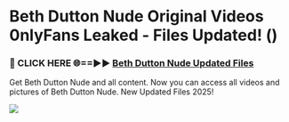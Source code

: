 # Beth Dutton Nude Original Videos 0nlyFans Leaked - Files Updated! ()

<h3>🔴 CLICK HERE 🌐==►► <a href="https://tinyurl.com/2p9ay9w9" rel="nofollow">Beth Dutton Nude Updated Files</a></h3>

Get Beth Dutton Nude and all content. Now you can access all videos and pictures of Beth Dutton Nude. New Updated Files 2025!

[![](https://i.imgur.com/KQgVmj3.gif)](https://tinyurl.com/2p9ay9w9)
